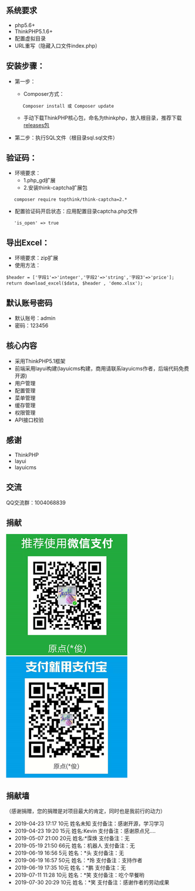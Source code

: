 ## 系统要求
 + php5.6+
 + ThinkPHP5.1.6+
 + 配置虚拟目录
 + URL重写（隐藏入口文件index.php）

## 安装步骤：

 + 第一步：
    + Composer方式：
     ~~~
        Composer install 或 Composer update
     ~~~
     
    + 手动下载ThinkPHP核心包，命名为thinkphp，放入根目录，推荐下载[releases包](https://github.com/top-think/framework/releases)
 + 第二步：执行SQL文件（根目录sql.sql文件）
 
 ## 验证码：
 + 环境要求：
    + 1.php_gd扩展 
    + 2.安装think-captcha扩展包
 
  ~~~
     composer require topthink/think-captcha=2.*
  ~~~
 
 + 配置验证码开启状态：应用配置目录captcha.php文件
 
 ~~~
    'is_open' => true
 ~~~
## 导出Excel：
 + 环境要求：zip扩展
 + 使用方法：
  ~~~
  $header = ['字段1'=>'integer','字段2'=>'string','字段3'=>'price'];
  return download_excel($data, $header , 'demo.xlsx');
  ~~~
  
 
## 默认账号密码
 + 默认账号：admin
 + 密码：123456

## 核心内容
 + 采用ThinkPHP5.1框架
 + 前端采用layui构建(layuicms构建，商用请联系layuicms作者，后端代码免费开源)
 + 用户管理
 + 配置管理
 + 菜单管理
 + 缓存管理
 + 权限管理
 + API接口校验
 
## 感谢
 + ThinkPHP
 + layui
 + layuicms

## 交流
QQ交流群：1004068839
 
 ## 捐献
 ![](./public/images/wechat.png) 
 ![](./public/images/alipay.png)

 ## 捐献墙
 （感谢捐赠，您的捐赠是对项目最大的肯定，同时也是我前行的动力）
 + 2019-04-23 17:17   10元   姓名未知    支付备注：感谢开源，学习学习 
 + 2019-04-23 19:20   15元   姓名:Kevin  支付备注：感谢原点兄....
 + 2019-05-07 21:00   20元   姓名:*霂焕  支付备注：无
 + 2019-05-19 21:50   66元   姓名：机器人  支付备注：无
 + 2019-06-19 16:56   5元   姓名：*头  支付备注：无
 + 2019-06-19 16:57   50元   姓名：*玲  支付备注：支持作者
 + 2019-06-19 17:35   10元   姓名：*鹏  支付备注：无
 + 2019-07-11 11:28   10元   姓名：*笑  支付备注：吃个早餐哟
 + 2019-07-30 20:29   10元   姓名：*笑  支付备注：感谢作者的劳动成果
